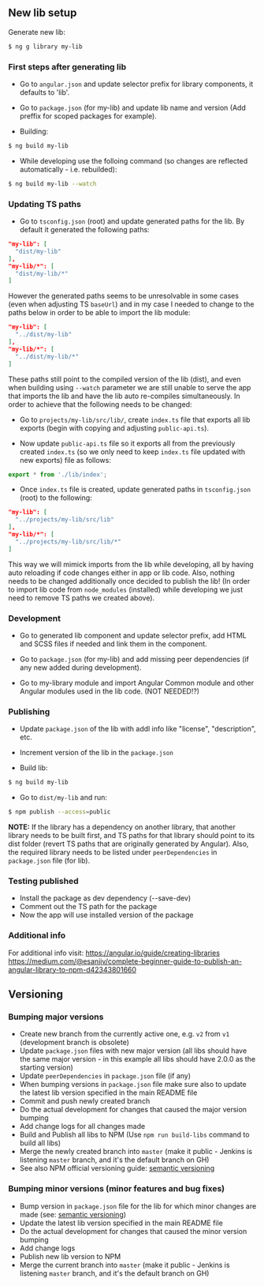 ## New lib setup
Generate new lib:

```bash
$ ng g library my-lib
```

### First steps after generating lib
- Go to `angular.json` and update selector prefix for library components, it defaults to 'lib'.

- Go to `package.json` (for my-lib) and update lib name and version (Add preffix for scoped packages for example).

- Building:
```bash
$ ng build my-lib
```

- While developing use the folloing command (so changes are reflected automatically - i.e. rebuilded): 
```bash
$ ng build my-lib --watch
```

### Updating TS paths
- Go to `tsconfig.json` (root) and update generated paths for the lib. By default it generated the following paths:
```json
"my-lib": [
  "dist/my-lib"
],
"my-lib/*": [
  "dist/my-lib/*"
]
```
However the generated paths seems to be unresolvable in some cases (even when adjusting TS `baseUrl`) and in my case I needed to change to the paths below in order to be able to import the lib module:
```json
"my-lib": [
  "../dist/my-lib"
],
"my-lib/*": [
  "../dist/my-lib/*"
]
```

These paths still point to the compiled version of the lib (dist), and even when building using `--watch` parameter we are still unable to serve the app that imports the lib and have the lib auto re-compiles simultaneously. 
In order to achieve that the following needs to be changed:
- Go to `projects/my-lib/src/lib/`, create `index.ts` file that exports all lib exports (begin with copying and adjusting `public-api.ts`). 

- Now update `public-api.ts` file so it exports all from the previously created `index.ts` (so we only need to keep `index.ts` file updated with new exports) file as follows:
```typescript
export * from './lib/index';
```

- Once `index.ts` file is created, update generated paths in `tsconfig.json` (root) to the following:
```json
"my-lib": [
  "../projects/my-lib/src/lib"
],
"my-lib/*": [
  "../projects/my-lib/src/lib/*"
]
```

This way we will mimick imports from the lib while developing, all by having auto reloading if code changes either in app or lib code. Also, nothing needs to be changed additionally once decided to publish the lib!
(In order to import lib code from `node_modules` (installed) while developing we just need to remove TS paths we created above).


### Development
- Go to generated lib component and update selector prefix, add HTML and SCSS files if needed and link them in the component.

- Go to `package.json` (for my-lib) and add missing peer dependencies (if any new added during development).

- Go to my-library module and import Angular Common module and other Angular modules used in the lib code. (NOT NEEDED!?)


### Publishing
- Update `package.json` of the lib with addl info like "license", "description", etc.

- Increment version of the lib in the `package.json`

- Build lib:
```bash
$ ng build my-lib
```

- Go to `dist/my-lib` and run:
```bash
$ npm publish --access=public
```

**NOTE:** If the library has a dependency on another library, that another library needs to be built first, and TS paths for that library should point to its dist folder (revert TS paths that are originally generated by Angular).
Also, the required library needs to be listed under `peerDependencies` in `package.json` file (for lib).


### Testing published
- Install the package as dev dependency (--save-dev)
- Comment out the TS path for the package
- Now the app will use installed version of the package


### Additional info
For additional info visit: 
https://angular.io/guide/creating-libraries
https://medium.com/@esanjiv/complete-beginner-guide-to-publish-an-angular-library-to-npm-d42343801660



## Versioning

### Bumping major versions
- Create new branch from the currently active one, e.g. `v2` from `v1` (development branch is obsolete)
- Update `package.json` files with new major version (all libs should have the same major version - in this example all libs should have 2.0.0 as the starting version)
- Update `peerDependencies` in `package.json` file (if any)
- When bumping versions in `package.json` file make sure also to update the latest lib version specified in the main README file
- Commit and push newly created branch
- Do the actual development for changes that caused the major version bumping
- Add change logs for all changes made
- Build and Publish all libs to NPM (Use `npm run build-libs` command to build all libs)
- Merge the newly created branch into `master` (make it public - Jenkins is listening `master` branch, and it's the default branch on GH)
- See also NPM official versioning guide: [semantic versioning](https://docs.npmjs.com/about-semantic-versioning)

### Bumping minor versions (minor features and bug fixes)
- Bump version in `package.json` file for the lib for which minor changes are made (see: [semantic versioning](https://docs.npmjs.com/about-semantic-versioning))
- Update the latest lib version specified in the main README file
- Do the actual development for changes that caused the minor version bumping
- Add change logs
- Publish new lib version to NPM
- Merge the current branch into `master` (make it public - Jenkins is listening `master` branch, and it's the default branch on GH)